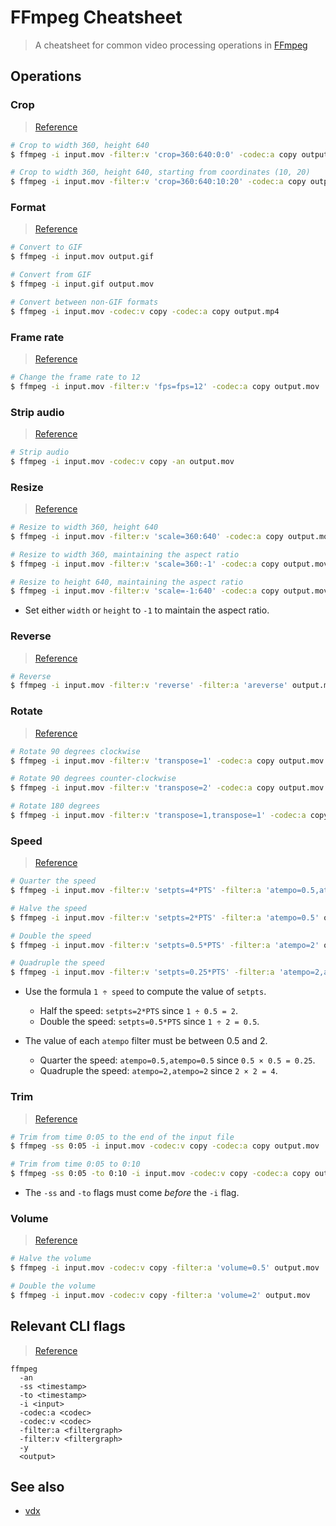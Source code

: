 # FFmpeg Cheatsheet

> A cheatsheet for common video processing operations in [FFmpeg](https://ffmpeg.org)

## Operations

### Crop

> [Reference](https://ffmpeg.org/ffmpeg-filters.html#crop)

```sh
# Crop to width 360, height 640
$ ffmpeg -i input.mov -filter:v 'crop=360:640:0:0' -codec:a copy output.mov

# Crop to width 360, height 640, starting from coordinates (10, 20)
$ ffmpeg -i input.mov -filter:v 'crop=360:640:10:20' -codec:a copy output.mov
```

### Format

> [Reference](https://stackoverflow.com/questions/8075992/using-ffmpeg-convert-a-file-from-one-output)

```sh
# Convert to GIF
$ ffmpeg -i input.mov output.gif

# Convert from GIF
$ ffmpeg -i input.gif output.mov

# Convert between non-GIF formats
$ ffmpeg -i input.mov -codec:v copy -codec:a copy output.mp4
```

### Frame rate

> [Reference](https://trac.ffmpeg.org/wiki/ChangingFrameRate)

```sh
# Change the frame rate to 12
$ ffmpeg -i input.mov -filter:v 'fps=fps=12' -codec:a copy output.mov
```

### Strip audio

> [Reference](https://superuser.com/questions/268985/remove-audio-from-video-file-with-ffmpeg)

```sh
# Strip audio
$ ffmpeg -i input.mov -codec:v copy -an output.mov
```

### Resize

> [Reference](https://trac.ffmpeg.org/wiki/Scaling)

```sh
# Resize to width 360, height 640
$ ffmpeg -i input.mov -filter:v 'scale=360:640' -codec:a copy output.mov

# Resize to width 360, maintaining the aspect ratio
$ ffmpeg -i input.mov -filter:v 'scale=360:-1' -codec:a copy output.mov

# Resize to height 640, maintaining the aspect ratio
$ ffmpeg -i input.mov -filter:v 'scale=-1:640' -codec:a copy output.mov
```

- Set either `width` or `height` to `-1` to maintain the aspect ratio.

### Reverse

> [Reference](https://video.stackexchange.com/questions/17738/how-to-use-ffmpeg-command-for-reverse-video)

```sh
# Reverse
$ ffmpeg -i input.mov -filter:v 'reverse' -filter:a 'areverse' output.mov
```

### Rotate

> [Reference](https://stackoverflow.com/questions/3937387/rotating-videos-with-ffmpeg)

```sh
# Rotate 90 degrees clockwise
$ ffmpeg -i input.mov -filter:v 'transpose=1' -codec:a copy output.mov

# Rotate 90 degrees counter-clockwise
$ ffmpeg -i input.mov -filter:v 'transpose=2' -codec:a copy output.mov

# Rotate 180 degrees
$ ffmpeg -i input.mov -filter:v 'transpose=1,transpose=1' -codec:a copy output.mov
```

### Speed

> [Reference](https://trac.ffmpeg.org/wiki/How%20to%20speed%20up%20/%20slow%20down%20a%20video)

```sh
# Quarter the speed
$ ffmpeg -i input.mov -filter:v 'setpts=4*PTS' -filter:a 'atempo=0.5,atempo=0.5' output.mov

# Halve the speed
$ ffmpeg -i input.mov -filter:v 'setpts=2*PTS' -filter:a 'atempo=0.5' output.mov

# Double the speed
$ ffmpeg -i input.mov -filter:v 'setpts=0.5*PTS' -filter:a 'atempo=2' output.mov

# Quadruple the speed
$ ffmpeg -i input.mov -filter:v 'setpts=0.25*PTS' -filter:a 'atempo=2,atempo=2' output.mov
```

- Use the formula `1 ÷ speed` to compute the value of `setpts`.
  - Half the speed: `setpts=2*PTS` since `1 ÷ 0.5 = 2`.
  - Double the speed: `setpts=0.5*PTS` since `1 ÷ 2 = 0.5`.

- The value of each `atempo` filter must be between 0.5 and 2.
  - Quarter the speed: `atempo=0.5,atempo=0.5` since `0.5 × 0.5 = 0.25`.
  - Quadruple the speed: `atempo=2,atempo=2` since `2 × 2 = 4`.

### Trim

> [Reference](https://trac.ffmpeg.org/wiki/Seeking#Cuttingsmallsections)

```sh
# Trim from time 0:05 to the end of the input file
$ ffmpeg -ss 0:05 -i input.mov -codec:v copy -codec:a copy output.mov

# Trim from time 0:05 to 0:10
$ ffmpeg -ss 0:05 -to 0:10 -i input.mov -codec:v copy -codec:a copy output.mov
```

- The `-ss` and `-to` flags must come *before* the `-i` flag.

### Volume

> [Reference](https://trac.ffmpeg.org/wiki/AudioVolume)

```sh
# Halve the volume
$ ffmpeg -i input.mov -codec:v copy -filter:a 'volume=0.5' output.mov

# Double the volume
$ ffmpeg -i input.mov -codec:v copy -filter:a 'volume=2' output.mov
```

## Relevant CLI flags

> [Reference](https://ffmpeg.org/ffmpeg.html)

```
ffmpeg
  -an
  -ss <timestamp>
  -to <timestamp>
  -i <input>
  -codec:a <codec>
  -codec:v <codec>
  -filter:a <filtergraph>
  -filter:v <filtergraph>
  -y
  <output>
```

## See also

- [vdx](https://github.com/yuanqing/vdx)
